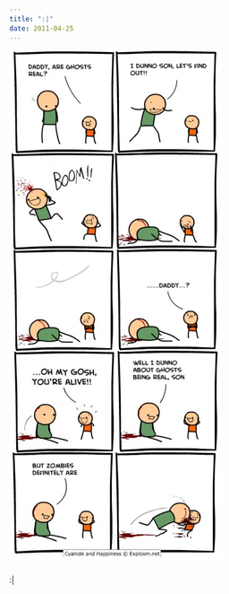 ```yaml
---
title: ":|"
date: 2011-04-25
---
```


![2011-04-25-t4wy9dm5.jpeg](/images/2011-04-25-t4wy9dm5.jpeg)

:|